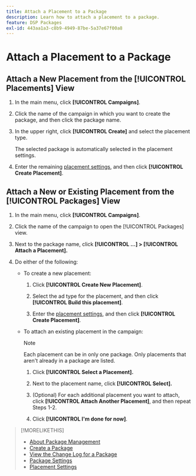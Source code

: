 ```yaml
---
title: Attach a Placement to a Package
description: Learn how to attach a placement to a package.
feature: DSP Packages
exl-id: 443aa1a3-c8b9-4949-87be-5a37e67f00a8
---
```

# Attach a Placement to a Package

## Attach a New Placement from the [!UICONTROL Placements] View

1. In the main menu, click **[!UICONTROL Campaigns]**.

1. Click the name of the campaign in which you want to create the package, and then click the package name.

1. In the upper right, click **[!UICONTROL Create]** and select the placement type.

     The selected package is automatically selected in the placement settings.

1. Enter the remaining [placement settings](/help/dsp/campaign-management/placements/placement-settings.md), and then click **[!UICONTROL Create Placement]**.

## Attach a New or Existing Placement from the [!UICONTROL Packages] View

1. In the main menu, click **[!UICONTROL Campaigns]**.

1. Click the name of the campaign to open the [!UICONTROL Packages] view.

1. Next to the package name, click  **[!UICONTROL ...] > [!UICONTROL Attach a Placement].**

1. Do either of the following:

    * To create a new placement:

       1. Click **[!UICONTROL Create New Placement]**.

       1. Select the ad type for the placement, and then click **[!UICONTROL Build this placement]**.

       1. Enter the [placement settings](/help/dsp/campaign-management/placements/placement-settings.md), and then click **[!UICONTROL Create Placement]**.

    * To attach an existing placement in the campaign:

       >[!NOTE]
       >
       >Each placement can be in only one package. Only placements that aren't already in a package are listed.

       1. Click **[!UICONTROL Select a Placement].**

       1. Next to the placement name, click **[!UICONTROL Select].**

       1. (Optional) For each additional placement you want to attach, click **[!UICONTROL Attach Another Placement]**, and then repeat Steps 1-2.

       1. Click **[!UICONTROL I'm done for now]**.

>[!MORELIKETHIS]
>
>* [About Package Management](package-about.md)
>* [Create a Package](package-create.md)
>* [View the Change Log for a Package](package-change-log.md)
>* [Package Settings](package-settings.md)
>* [Placement Settings](/help/dsp/campaign-management/placements/placement-settings.md)
